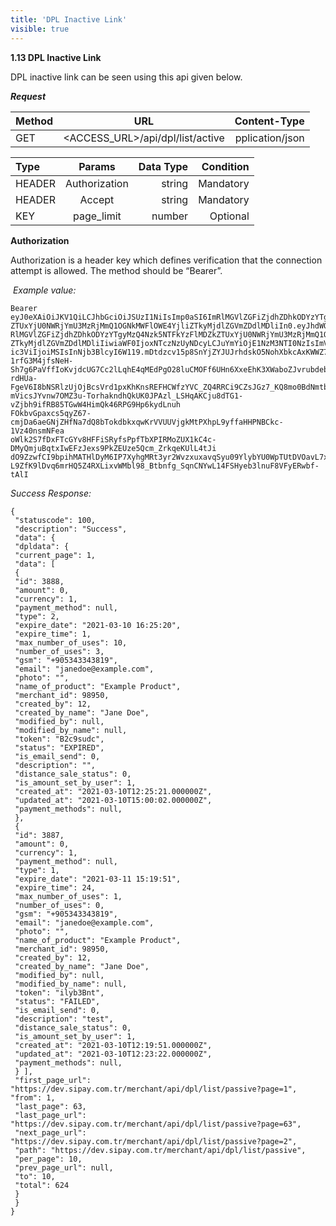 ```yaml
---
title: 'DPL Inactive Link'
visible: true
---
```


**1.13 DPL Inactive Link**

DPL inactive link can be seen using this api given below.

 **_Request_**
 </br>

| Method                        | URL                        | Content-Type         |
| :-------------------------- | :---------------------------: | -------------------: |
| GET | <ACCESS_URL>/api/dpl/list/active 	| pplication/json |

| Type                       | Params                        | Data Type         | Condition |
| :-------------------------- | :---------------------------: | -------------------: | -------------------: |
| HEADER | Authorization | string | Mandatory |
| HEADER | Accept | string | Mandatory |
| KEY | page_limit | number | Optional |

**Authorization**

Authorization is a header key which defines verification that the connection attempt is allowed. The method should be “Bearer”.

​
_Example value:_
​
```markup
Bearer
eyJ0eXAiOiJKV1QiLCJhbGciOiJSUzI1NiIsImp0aSI6ImRlMGVlZGFiZjdhZDhkODYzYTgyMzQ4Nzk5NTFkYzFlMDZk
ZTUxYjU0NWRjYmU3MzRjMmQ1OGNkMWFlOWE4YjliZTkyMjdlZGVmZDdlMDliIn0.eyJhdWQiOiIxNSIsImp0aSI6Im
RlMGVlZGFiZjdhZDhkODYzYTgyMzQ4Nzk5NTFkYzFlMDZkZTUxYjU0NWRjYmU3MzRjMmQ1OGNkMWFlOWE4Yjli
ZTkyMjdlZGVmZDdlMDliIiwiaWF0IjoxNTczNzUyNDcyLCJuYmYiOjE1NzM3NTI0NzIsImV4cCI6MTYwNTM3NDg3Miw
ic3ViIjoiMSIsInNjb3BlcyI6W119.mDtdzcv15p8SnYjZYJUJrhdskO5NohXbkcAxKWWZ72lNtrg86RZ1yxQwfQlRu6IPoa
1rfG3M4jfsNeH-Sh7g6PaVffIoKvjdcUG7Cc2lLqhE4qMEdPgO28luCMOFf6UHn6XxeEhK3XWaboZJvrubdeb0t04a6bt
rdHUa-FgeV6I8bNSRlzUjOjBcsVrd1pxKhKnsREFHCWfzYVC_ZQ4RRCi9CZsJGz7_KQ8mo0BdNmtbNKwfvYkpcds
mVicsJYvnw7OMZ3u-TorhakndhQkUK0JPAzl_LSHqAKCju8dTG1-vZjbh9ifRB85TGwW4HimQk46RPG9Hp6kydLnuh
FOkbvGpaxcs5qyZ67-cmjDa6aeGNjZHfNa7dQ8bTokdbkxqwKrVVUUVjgkMtPXhpL9yffaHHPNBCkc-1Vz40nsmNFea
oWlk2S7fDxFTcGYv8HFFiSRyfsPpfTbXPIRMoZUX1kC4c-DMyQmjuBqtxIwEFzJexs9PkZEUze5Qcm_ZrkqeKUlL4tJi
dO9ZzwfCI9bpihMATHlDyM6IP7XyhgMRt3yr2WvzxuxavqSyu09YlybYU0WpTUtDVOavL7xnuKBXhwDSoCjtCMh__t
L9ZfK9lDvq6mrHQ5Z4RXLixvWMbl98_Btbnfg_SqnCNYwL14FSHyeb3lnuF8VFyERwbf-tAlI
```

_Success Response:_
```markup
{
 "statuscode": 100,
 "description": "Success",
 "data": {
 "dpldata": {
 "current_page": 1,
 "data": [
 {
 "id": 3888,
 "amount": 0,
 "currency": 1,
 "payment_method": null,
 "type": 2,
 "expire_date": "2021-03-10 16:25:20",
 "expire_time": 1,
 "max_number_of_uses": 10,
 "number_of_uses": 3,
 "gsm": "+905343343819",
 "email": "janedoe@example.com",
 "photo": "",
 "name_of_product": "Example Product",
 "merchant_id": 98950,
 "created_by": 12,
 "created_by_name": "Jane Doe",
 "modified_by": null,
 "modified_by_name": null,
 "token": "B2c9sudc",
 "status": "EXPIRED",
 "is_email_send": 0,
 "description": "",
 "distance_sale_status": 0,
 "is_amount_set_by_user": 1,
 "created_at": "2021-03-10T12:25:21.000000Z",
 "updated_at": "2021-03-10T15:00:02.000000Z",
 "payment_methods": null,
 },
 {
 "id": 3887,
 "amount": 0,
 "currency": 1,
 "payment_method": null,
 "type": 1,
 "expire_date": "2021-03-11 15:19:51",
 "expire_time": 24,
 "max_number_of_uses": 1,
 "number_of_uses": 0,
 "gsm": "+905343343819",
 "email": "janedoe@example.com",
 "photo": "",
 "name_of_product": "Example Product",
 "merchant_id": 98950,
 "created_by": 12,
 "created_by_name": "Jane Doe",
 "modified_by": null,
 "modified_by_name": null,
 "token": "ilyb3Bnt",
 "status": "FAILED",
 "is_email_send": 0,
 "description": "test",
 "distance_sale_status": 0,
 "is_amount_set_by_user": 1,
 "created_at": "2021-03-10T12:19:51.000000Z",
 "updated_at": "2021-03-10T12:23:22.000000Z",
 "payment_methods": null,
 } ],
 "first_page_url":
"https://dev.sipay.com.tr/merchant/api/dpl/list/passive?page=1",
"from": 1,
 "last_page": 63,
 "last_page_url":
"https://dev.sipay.com.tr/merchant/api/dpl/list/passive?page=63",
 "next_page_url":
"https://dev.sipay.com.tr/merchant/api/dpl/list/passive?page=2",
 "path": "https://dev.sipay.com.tr/merchant/api/dpl/list/passive",
 "per_page": 10,
 "prev_page_url": null,
 "to": 10,
 "total": 624
 }
 }
}
```

